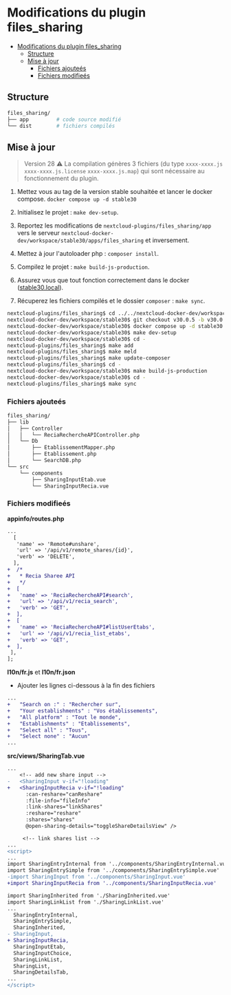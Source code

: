 # Modifications du plugin files_sharing

- [Modifications du plugin files\_sharing](#modifications-du-plugin-files_sharing)
  - [Structure](#structure)
  - [Mise à jour](#mise-à-jour)
    - [Fichiers ajouteés](#fichiers-ajouteés)
    - [Fichiers modifieés](#fichiers-modifieés)

## Structure

```bash
files_sharing/
├── app         # code source modifié
└── dist        # fichiers compilés
```

## Mise à jour

> Version 28 ⚠️ La compilation génères 3 fichiers (du type `xxxx-xxxx.js` `xxxx-xxxx.js.license` `xxxx-xxxx.js.map`) qui sont nécessaire au fonctionnement du plugin.

1. Mettez vous au tag de la version stable souhaitée et lancer le docker compose. `docker compose up -d stable30`

2. Initialisez le projet : `make dev-setup`.

3. Reportez les modifications de `nextcloud-plugins/files_sharing/app` vers le serveur `nextcloud-docker-dev/workspace/stable30/apps/files_sharing` et inversement.

4. Mettez à jour l'autoloader php : `composer install`.

5. Compilez le projet : `make build-js-production`.

6. Assurez vous que tout fonction correctement dans le docker ([stable30.local](stable30.local)).

7. Récuperez les fichiers compilés et le dossier `composer` : `make sync`.

```bash
nextcloud-plugins/files_sharing$ cd ../../nextcloud-docker-dev/workspace/stable30/
nextcloud-docker-dev/workspace/stable30$ git checkout v30.0.5 -b v30.0.5
nextcloud-docker-dev/workspace/stable30$ docker compose up -d stable30
nextcloud-docker-dev/workspace/stable30$ make dev-setup
nextcloud-docker-dev/workspace/stable30$ cd -
nextcloud-plugins/files_sharing$ make add
nextcloud-plugins/files_sharing$ make meld
nextcloud-plugins/files_sharing$ make update-composer
nextcloud-plugins/files_sharing$ cd -
nextcloud-docker-dev/workspace/stable30$ make build-js-production
nextcloud-docker-dev/workspace/stable30$ cd -
nextcloud-plugins/files_sharing$ make sync
```

### Fichiers ajouteés

```bash
files_sharing/
├── lib
│   ├── Controller
│   │   └── ReciaRechercheAPIController.php
│   └── Db
│       ├── EtablissementMapper.php
│       ├── Etablissement.php
│       └── SearchDB.php
└── src
    └── components
        ├── SharingInputEtab.vue
        └── SharingInputRecia.vue
```

### Fichiers modifieés

**appinfo/routes.php**

```diff
...
  [
   'name' => 'Remote#unshare',
   'url' => '/api/v1/remote_shares/{id}',
   'verb' => 'DELETE',
  ],
+  /*
+   * Recia Sharee API
+   */
+  [
+   'name' => 'ReciaRechercheAPI#search',
+   'url' => '/api/v1/recia_search',
+   'verb' => 'GET',
+  ],
+  [
+   'name' => 'ReciaRechercheAPI#listUserEtabs',
+   'url' => '/api/v1/recia_list_etabs',
+   'verb' => 'GET',
+  ],
 ],
];
```

**l10n/fr.js** et **l10n/fr.json**

- Ajouter les lignes ci-dessous à la fin des fichiers

```diff
...
+   "Search on :" : "Rechercher sur",
+   "Your establishments" : "Vos établissements",
+   "All platform" : "Tout le monde",
+   "Establishments" : "Etablissements",
+   "Select all" : "Tous",
+   "Select none" : "Aucun"
...
```

**src/views/SharingTab.vue**

```diff
...
    <!-- add new share input -->
-   <SharingInput v-if="!loading"
+   <SharingInputRecia v-if="!loading"
      :can-reshare="canReshare"
      :file-info="fileInfo"
      :link-shares="linkShares"
      :reshare="reshare"
      :shares="shares"
      @open-sharing-details="toggleShareDetailsView" />

     <!-- link shares list -->
...
<script>
...
import SharingEntryInternal from '../components/SharingEntryInternal.vue'
import SharingEntrySimple from '../components/SharingEntrySimple.vue'
-import SharingInput from '../components/SharingInput.vue'
+import SharingInputRecia from '../components/SharingInputRecia.vue'

import SharingInherited from './SharingInherited.vue'
import SharingLinkList from './SharingLinkList.vue'
...
  SharingEntryInternal,
  SharingEntrySimple,
  SharingInherited,
- SharingInput,
+ SharingInputRecia,
  SharingInputEtab,
  SharingInputChoice,
  SharingLinkList,
  SharingList,
  SharingDetailsTab,
...
</script>
```
